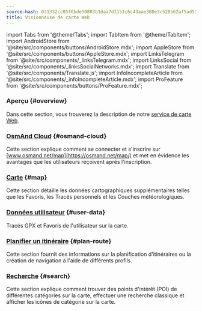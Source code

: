 ```yaml
---
source-hash: 031332cc05f6bde50803b1daa7d1151c6c43aae368e3c520b62af5ad5547457d
title: Visionneuse de carte Web
---
```

import Tabs from '@theme/Tabs';
import TabItem from '@theme/TabItem';
import AndroidStore from '@site/src/components/buttons/AndroidStore.mdx';
import AppleStore from '@site/src/components/buttons/AppleStore.mdx';
import LinksTelegram from '@site/src/components/_linksTelegram.mdx';
import LinksSocial from '@site/src/components/_linksSocialNetworks.mdx';
import Translate from '@site/src/components/Translate.js';
import InfoIncompleteArticle from '@site/src/components/_infoIncompleteArticle.mdx';
import ProFeature from '@site/src/components/buttons/ProFeature.mdx';



### Aperçu {#overview}

Dans cette section, vous trouverez la description de notre [service de carte Web](https://osmand.net/map).

### [OsmAnd Cloud](./web-cloud.md) {#osmand-cloud}

Cette section explique comment se connecter et s'inscrire sur [www.osmand.net/map](https://osmand.net/map/) et met en évidence les avantages que les utilisateurs reçoivent après l'inscription.

### [Carte](./web-map.md) {#map}

Cette section détaille les données cartographiques supplémentaires telles que les Favoris, les Tracés personnels et les Couches météorologiques.

### [Données utilisateur](../web/web-userdata.mdx) {#user-data}

Tracés GPX et Favoris de l'utilisateur sur la carte.

### [Planifier un itinéraire](./planner.md) {#plan-route}

Cette section fournit des informations sur la planification d'itinéraires ou la création de navigation à l'aide de différents profils.

### [Recherche](./web-search.md) {#search}

Cette section explique comment trouver des points d'intérêt (POI) de différentes catégories sur la carte, effectuer une recherche classique et afficher les icônes de catégorie sur la carte.